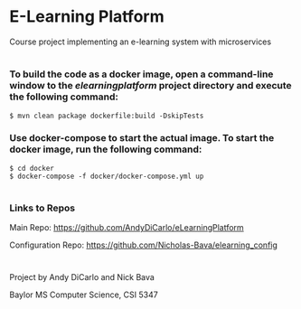 # E-Learning Platform
Course project implementing an e-learning system with microservices
#
### To build the code as a docker image, open a command-line window to the *elearningplatform* project directory and execute the following command:
```
$ mvn clean package dockerfile:build -DskipTests
```

### Use docker-compose to start the actual image.  To start the docker image, run the following command: 
```
$ cd docker
$ docker-compose -f docker/docker-compose.yml up
```
#
### Links to Repos
Main Repo: https://github.com/AndyDiCarlo/eLearningPlatform

Configuration Repo: https://github.com/Nicholas-Bava/elearning_config

#
Project by Andy DiCarlo and Nick Bava

Baylor MS Computer Science, CSI 5347
